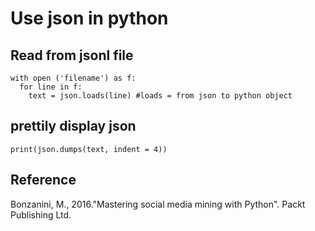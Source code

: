 # Use json in python


## Read from jsonl file 
```
with open ('filename') as f:
  for line in f:
    text = json.loads(line) #loads = from json to python object
```

## prettily display json
```
print(json.dumps(text, indent = 4))
```


## Reference
Bonzanini, M., 2016."Mastering social media mining with Python". Packt Publishing Ltd.
